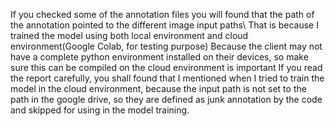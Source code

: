 If you checked some of the annotation files you will found that the path of the annotation pointed to the different image input paths\\
That is because I trained the model using both local environment and cloud environment(Google Colab, for testing purpose)
Because the client may not have a complete python environment installed on their devices, so make sure this can be compiled on the cloud environment is important
If you read the report carefully, you shall found that I mentioned when I tried to train the model in the cloud environment,
because the input path is not set to the path in the google drive, so they are defined as junk annotation by the code and skipped for using in the model training.
